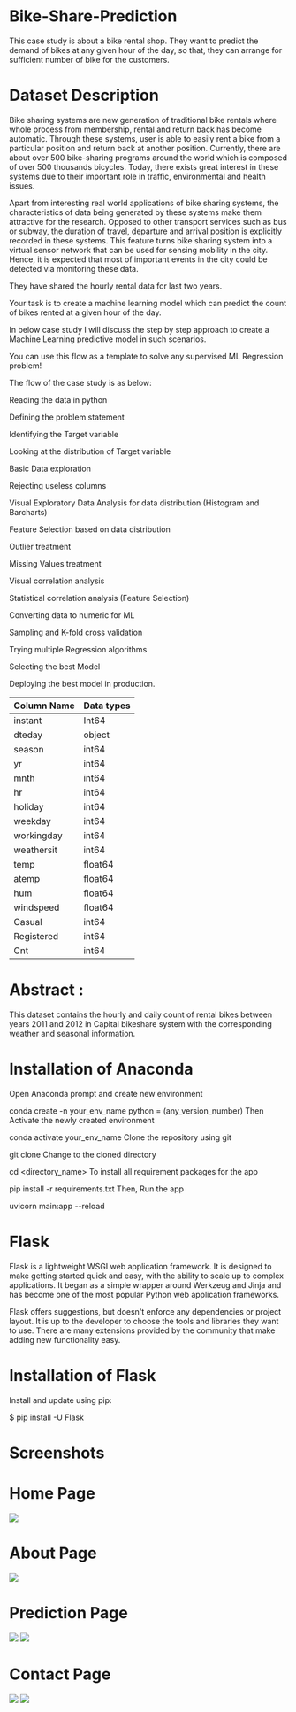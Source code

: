 # Bike-Share-Prediction

This case study is about a bike rental shop. They want to predict the demand of bikes at any given hour of the day, so that, they can arrange for sufficient number of bike for the customers.

# Dataset Description
Bike sharing systems are new generation of traditional bike rentals where whole process from membership, rental and return back has become automatic. Through these systems, user is able to easily rent a bike from a particular position and return back at another position. Currently, there are about over 500 bike-sharing programs around the world which is composed of over 500 thousands bicycles. Today, there exists great interest in these systems due to their important role in traffic, environmental and health issues.

Apart from interesting real world applications of bike sharing systems, the characteristics of data being generated by these systems make them attractive for the research. Opposed to other transport services such as bus or subway, the duration of travel, departure and arrival position is explicitly recorded in these systems. This feature turns bike sharing system into a virtual sensor network that can be used for sensing mobility in the city. Hence, it is expected that most of important events in the city could be detected via monitoring these data.

They have shared the hourly rental data for last two years.

Your task is to create a machine learning model which can predict the count of bikes rented at a given hour of the day.

In below case study I will discuss the step by step approach to create a Machine Learning predictive model in such scenarios.

You can use this flow as a template to solve any supervised ML Regression problem!

The flow of the case study is as below:

Reading the data in python

Defining the problem statement

Identifying the Target variable

Looking at the distribution of Target variable

Basic Data exploration

Rejecting useless columns

Visual Exploratory Data Analysis for data distribution (Histogram and Barcharts)

Feature Selection based on data distribution

Outlier treatment

Missing Values treatment

Visual correlation analysis

Statistical correlation analysis (Feature Selection)

Converting data to numeric for ML

Sampling and K-fold cross validation

Trying multiple Regression algorithms

Selecting the best Model

Deploying the best model in production.


|Column Name    | Data types    |
| ------------- | ------------- |
|   instant     |  Int64        |
|   dteday      |  object       |
|   season      |	 int64        |
|   yr          |  int64        |
|   mnth        |  int64        |
|   hr          |  int64        |
|   holiday     | 	int64        |
|   weekday     |  int64        |
|   workingday  |  int64        |
|   weathersit  | 	int64        |
|   temp        | 	float64      |
|   atemp       |  float64      |   |
|   hum         | 	float64      |
|   windspeed   | 	float64      |
|   Casual	     |  int64        |
|   Registered	 |  int64        |              |
|   Cnt	        |  int64        |

 
# Abstract :

This dataset contains the hourly and daily count of rental bikes between years 2011 and 2012 in Capital bikeshare system with the corresponding weather and seasonal information.

# Installation of Anaconda

Open Anaconda prompt and create new environment

conda create -n your_env_name python = (any_version_number)
Then Activate the newly created environment

conda activate your_env_name
Clone the repository using git

git clone 
Change to the cloned directory

cd <directory_name>
To install all requirement packages for the app

pip install -r requirements.txt
Then, Run the app

uvicorn main:app --reload

# Flask

Flask is a lightweight WSGI web application framework. It is designed to make getting started quick and easy, with the ability to scale up to complex applications. It began as a simple wrapper around Werkzeug and Jinja and has become one of the most popular Python web application frameworks.

Flask offers suggestions, but doesn't enforce any dependencies or project layout. It is up to the developer to choose the tools and libraries they want to use. There are many extensions provided by the community that make adding new functionality easy.

# Installation of Flask

Install and update using pip:

$ pip install -U Flask


# Screenshots

# Home Page
<img src ="https://raw.githubusercontent.com/Dhavaltharkar/bike-share-prediction/main/markdown/home.png">

# About Page
<img src ="https://raw.githubusercontent.com/Dhavaltharkar/bike-share-prediction/main/markdown/about.png">

# Prediction Page
<img src ="https://raw.githubusercontent.com/Dhavaltharkar/bike-share-prediction/main/markdown/prediction1.png">
<img src ="https://raw.githubusercontent.com/Dhavaltharkar/bike-share-prediction/main/markdown/prediction2.png">

# Contact Page
<img src ="https://raw.githubusercontent.com/Dhavaltharkar/bike-share-prediction/main/markdown/contact.png">
<img src ="https://raw.githubusercontent.com/Dhavaltharkar/bike-share-prediction/main/markdown/contact2.png">
